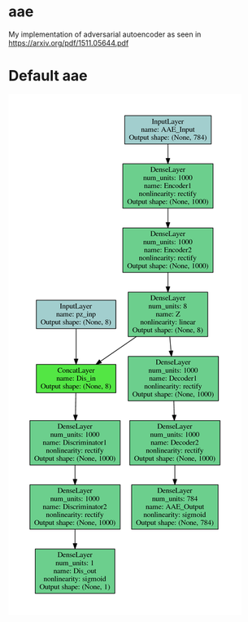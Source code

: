 # aae
My implementation of adversarial autoencoder as seen in https://arxiv.org/pdf/1511.05644.pdf

# Default aae
![alt text](http://github.com/davidath/aae/raw/master/cfg/AAE_default.png "Logo Title Text 1")
